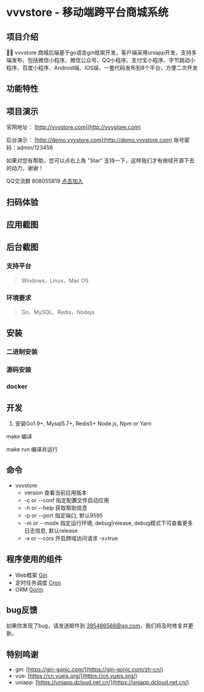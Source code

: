 # vvvstore - 移动端跨平台商城系统

## 项目介绍

🖖🏻 vvvstore 商城后端基于go语言gin框架开发，客户端采用uniapp开发，支持多端发布，包括微信小程序、微信公众号、QQ小程序、支付宝小程序、字节跳动小程序、百度小程序、Android端、IOS端，一套代码发布到8个平台，方便二次开发

## 功能特性

## 项目演示 

官网地址： [http://vvvstore.com](http://vvvstore.com)

后台演示： [http://demo.vvvstore.com](http://demo.vvvstore.com)    账号密码：admin/123456

如果对您有帮助，您可以点右上角 "Star" 支持一下，这样我们才有继续开源下去的动力，谢谢！

QQ交流群 808055819 [点击加入](https://qm.qq.com/cgi-bin/qm/qr?k=an3Q2VhxWl27vMVBRHO7SzozBPfLytV3&jump_from=webapi)

## 扫码体验

## 应用截图

## 后台截图

### 支持平台
> Windows、Linux、Mac OS

### 环境要求
> Go、MySQL、Redis、Nodejs

## 安装

### 二进制安装

### 源码安装

### docker

## 开发

1. 安装Go1.9+, Mysql5.7+, Redis5+ Node.js, Npm or Yarn

make 编译

make run 编译并运行

## 命令

* vvvstore
    - version 查看当前应用版本
    - -c or --conf 指定配置文件启动应用
    - -h or --help 获取帮助信息
    - -p or --port 指定端口, 默认9595
    - -m or --mode 指定运行环境, debug|release, debug模式下可查看更多日志信息, 默认release
    - -x or --cors 开启跨域访问请求 -x=true

## 程序使用的组件
* Web框架 [Gin](https://gin-gonic.com/zh-cn/) 
* 定时任务调度 [Cron](https://github.com/robfig/cron)
* ORM [Gorm](https://gorm.io/zh_CN/)

## bug反馈

如果你发现了bug，请发送邮件到 395486566@qq.com，我们将及时修复并更新。

## 特别鸣谢
- gin: [https://gin-gonic.com/](https://gin-gonic.com/zh-cn/)
- vue: [https://cn.vuejs.org/](https://cn.vuejs.org/)
- uniapp: [https://uniapp.dcloud.net.cn/](https://uniapp.dcloud.net.cn/)